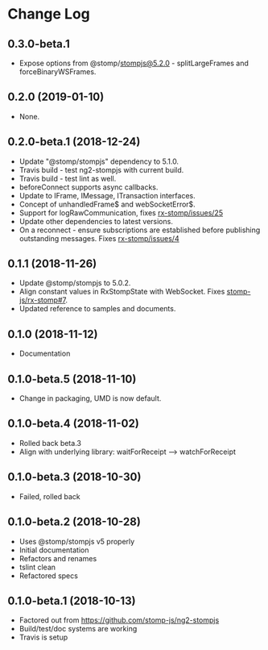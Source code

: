 # Change Log

## 0.3.0-beta.1

* Expose options from @stomp/stompjs@5.2.0 - 
  splitLargeFrames and forceBinaryWSFrames.

## 0.2.0 (2019-01-10)

* None.

## 0.2.0-beta.1 (2018-12-24)

* Update "@stomp/stompjs" dependency to 5.1.0.
* Travis build - test ng2-stompjs with current build.
* Travis build - test lint as well.
* beforeConnect supports async callbacks.
* Update to IFrame, IMessage, ITransaction interfaces.
* Concept of unhandledFrame$ and webSocketError$.
* Support for logRawCommunication, fixes 
  [rx-stomp/issues/25](https://github.com/stomp-js/rx-stomp/issues/25)
* Update other dependencies to latest versions.
* On a reconnect - ensure subscriptions are established before
  publishing outstanding messages.
  Fixes [rx-stomp/issues/4](https://github.com/stomp-js/rx-stomp/issues/4)

## 0.1.1 (2018-11-26)

* Update @stomp/stompjs to 5.0.2.
* Align constant values in RxStompState with WebSocket.
  Fixes [stomp-js/rx-stomp#7](https://github.com/stomp-js/rx-stomp/issues/7).
* Updated reference to samples and documents.

## 0.1.0 (2018-11-12)

* Documentation

## 0.1.0-beta.5 (2018-11-10)

* Change in packaging, UMD is now default.

## 0.1.0-beta.4 (2018-11-02)

* Rolled back beta.3
* Align with underlying library: waitForReceipt --> watchForReceipt

## 0.1.0-beta.3 (2018-10-30)

* Failed, rolled back

## 0.1.0-beta.2 (2018-10-28)

* Uses @stomp/stompjs v5 properly
* Initial documentation
* Refactors and renames
* tslint clean
* Refactored specs 

## 0.1.0-beta.1 (2018-10-13)

* Factored out from https://github.com/stomp-js/ng2-stompjs
* Build/test/doc systems are working
* Travis is setup
